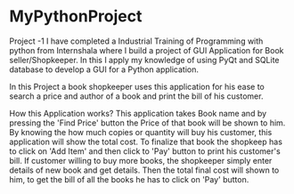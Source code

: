# MyPythonProject
Project -1 
I have completed a Industrial Training of Programming with python from Internshala where I build a project of GUI Application for Book seller/Shopkeeper.  In this I apply my knowledge of using PyQt and SQLite database to develop a GUI  for a Python application.

In this Project a book shopkeeper uses this application for his ease to search a price and author of a book and print the bill of his customer.

How this Application works?
This application takes Book name and by pressing the 'Find Price' button the Price of that book will be shown to him. By knowing the how much copies or quantity will buy his customer, this application will show the total cost.
To finalize that book the shopkeep has to click on 'Add Item' and then click to 'Pay' button to print his customer's bill. If customer willing to buy more books, the shopkeeper simply enter details of new book and get details. Then the total final cost will shown to him, to get the bill of all the books he has to click on 'Pay' button.  
